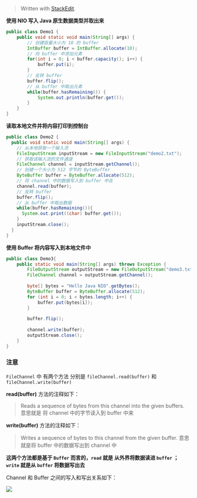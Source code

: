 


> Written with [StackEdit](https://stackedit.io/).

**使用 NIO 写入 Java 原生数据类型并取出来**

```java
public class Demo1 {
	public void static void main(String[] args) {
		// 创建容量大小为 10 的 buffer
		IntBuffer buffer = IntBuffer.allocate(10);
		// 向 buffer 中添加元素
		for(int i = 0; i < buffer.capacity(); i++) {
			buffer.put(i);
		}
		// 反转 buffer
		buffer.flip();
		// 从 buffer 中取出元素
		while(buffer.hasRemaining()) {
			System.out.println(buffer.get());
		}
	}
}
```

**读取本地文件并将内容打印到控制台**

```java
public class Demo2 {
  public void static void main(String[] args) {
    // 从本地获取一个输入流
    FileInputStream inputStream = new FileInputStream("demo2.txt");
    // 获取该输入流的文件通道
    FileChannel channel = inputStream.getChannel();
    // 创建一个大小为 512 字节的 ByteBuffer
    ByteBuffer buffer = ByteBuffer.allocate(512);
    // 将 channel 中的数据写入到 buffer 中去
    channel.read(buffer);
    // 反转 buffer
    buffer.flip();
    // 从 buffer 中取出数据
    while(buffer.hasRemaining()){
      System.out.print((char) buffer.get());
    }
    inputStream.close();
  }
}
```

**使用 Buffer 将内容写入到本地文件中**

```java
public class Demo3{
	public static void main(String[] args) throws Exception {
		FileOutputStream outputStream = new FileOutputStream("demo3.txt");
		FileChannel channel = outputStream.getChannel();
		
		byte[] bytes = "Hello Java NIO".getBytes();
		ByteBuffer buffer = ByteBuffer.allocate(512);
		for (int i = 0; i < bytes.length; i++) {
			buffer.put(bytes[i]);
		}
		
		buffer.flip();
		
		channel.write(buffer);
		outputStream.close();
	}
}
```

### 注意
`FileChannel` 中 有两个方法 分别是 `fileChannel.read(buffer)` 和`fileChannel.write(buffer)` 

**read(buffer)** 方法的注释如下：
> Reads a sequence of bytes from this channel into the given buffers.
> 意思就是 将 channel 中的字节读入到 buffer 中来

**write(buffer)** 方法的注释如下：
> Writes a sequence of bytes to this channel from the given buffer.
> 意思就是将 buffer 中的数据写出到 channel 中

**这两个方法都是基于 `Buffer` 而言的，`read` 就是 从外界将数据读进 `buffer` ；`write` 就是从 `buffer` 将数据写出去**

Channel 和 Buffer 之间的写入和写出关系如下：

![](https://user-gold-cdn.xitu.io/2018/9/5/165a9dd0f80e150b?w=1007&h=1603&f=jpeg&s=169743)
<!--stackedit_data:
eyJoaXN0b3J5IjpbMzc0NjU1NDM4LDI2NDIzOTAwNCwtMTczMD
c2OTIwNiwxMzc0NDIxMTI4LDE0OTM2NzgyMiwtMTUwOTA5MTUx
MCwtMTg3NjA0NzI2MiwyNjkwNTE2OTBdfQ==
-->